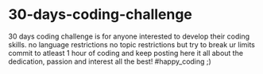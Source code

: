 # 30-days-coding-challenge
30 days coding challenge is for anyone interested to develop their coding skills.
no language restrictions 
no topic restrictions but try to break ur limits
commit to atleast 1 hour of coding and keep posting here
it all about the dedication, passion and interest
all the best!
#happy_coding ;)
